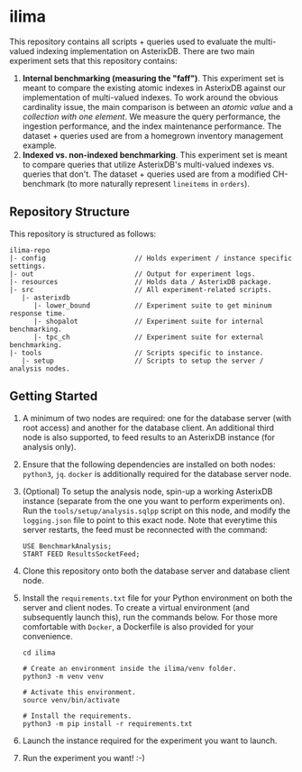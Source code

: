 # ilima
This repository contains all scripts + queries used to evaluate the multi-valued indexing implementation on AsterixDB. There are two main experiment sets that this repository contains: 
1. **Internal benchmarking (measuring the "faff")**. This experiment set is meant to compare the existing atomic indexes in AsterixDB against our implementation of multi-valued indexes. To work around the obvious cardinality issue, the main comparison is between an _atomic value_ and a _collection with one element_. We measure the query performance, the ingestion performance, and the index maintenance performance. The dataset + queries used are from a homegrown inventory management example.
2. **Indexed vs. non-indexed benchmarking**. This experiment set is meant to compare queries that utilize AsterixDB's multi-valued indexes vs. queries that don't. The dataset + queries used are from a modified CH-benchmark (to more naturally represent `lineitems` in `orders`).

## Repository Structure
This repository is structured as follows:
```
ilima-repo
|- config                      // Holds experiment / instance specific settings.
|- out                         // Output for experiment logs.
|- resources                   // Holds data / AsterixDB package.
|- src                         // All experiment-related scripts.
   |- asterixdb
      |- lower_bound           // Experiment suite to get mininum response time.
      |- shopalot              // Experiment suite for internal benchmarking. 
      |- tpc_ch                // Experiment suite for external benchmarking.
|- tools                       // Scripts specific to instance.
   |- setup                    // Scripts to setup the server / analysis nodes.
```

## Getting Started
1. A minimum of two nodes are required: one for the database server (with root access) and another for the database client. An additional third node is also supported, to feed results to an AsterixDB instance (for analysis only).

2. Ensure that the following dependencies are installed on both nodes: `python3`, `jq`. `docker` is additionally required for the database server node.

3. (Optional) To setup the analysis node, spin-up a working AsterixDB instance (separate from the one you want to perform experiments on). Run the `tools/setup/analysis.sqlpp` script on this node, and modify the `logging.json` file to point to this exact node. Note that everytime this server restarts, the feed must be reconnected with the command:
	```
    USE BenchmarkAnalysis;
    START FEED ResultsSocketFeed;
	```

4. Clone this repository onto both the database server and database client node.

5. Install the `requirements.txt` file for your Python environment on both the server and client nodes. To create a virtual environment (and subsequently launch this), run the commands below. For those more comfortable with `Docker`, a Dockerfile is also provided for your convenience.

   ```
   cd ilima
   
   # Create an environment inside the ilima/venv folder.
   python3 -m venv venv
   
   # Activate this environment.
   source venv/bin/activate
   
   # Install the requirements.
   python3 -m pip install -r requirements.txt
   ```

6. Launch the instance required for the experiment you want to launch.

7. Run the experiment you want! :-)

#### 